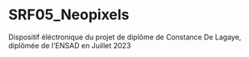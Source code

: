 # SRF05_Neopixels
Dispositif éléctronique du projet de diplôme de Constance De Lagaye, diplômée de l'ENSAD en Juillet 2023
